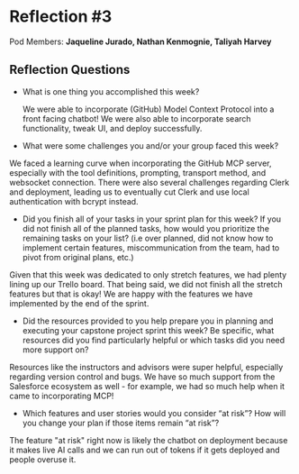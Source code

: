 # Reflection #3

Pod Members: **Jaqueline Jurado, Nathan Kenmognie, Taliyah Harvey**

## Reflection Questions

* What is one thing you accomplished this week?
  
  We were able to incorporate (GitHub) Model Context Protocol into a front facing chatbot! We were also able to incorporate search functionality, tweak UI, and deploy successfully.

* What were some challenges you and/or your group faced this week?

 We faced a learning curve when incorporating the GitHub MCP server, especially with the tool definitions, prompting, transport method, and websocket connection. There were also several challenges regarding Clerk and deployment, leading us to eventually cut Clerk and use local authentication with bcrypt instead.

* Did you finish all of your tasks in your sprint plan for this week? If you did not finish all of the planned tasks, how would you prioritize the remaining tasks on your list?  (i.e over planned, did not know how to implement certain features, miscommunication from the team, had to pivot from original plans, etc.)

 Given that this week was dedicated to only stretch features, we had plenty lining up our Trello board. That being said, we did not finish all the stretch features but that is okay! We are happy with the features we have implemented by the end of the sprint.

* Did the resources provided to you help prepare you in planning and executing your capstone project sprint this week? Be specific, what resources did you find particularly helpful or which tasks did you need more support on?

 Resources like the instructors and advisors were super helpful, especially regarding version control and bugs. We have so much support from the Salesforce ecosystem as well - for example, we had so much help when it came to incorporating MCP!

* Which features and user stories would you consider “at risk”? How will you change your plan if those items remain “at risk”?

 The feature "at risk" right now is likely the chatbot on deployment because it makes live AI calls and we can run out of tokens if it gets deployed and people overuse it.
